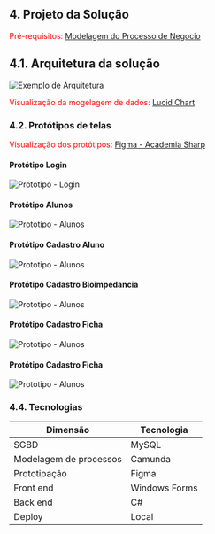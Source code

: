 ## 4. Projeto da Solução

<span style="color:red">Pré-requisitos: <a href="./3-Modelagem-Processos-Negócio.md"> Modelagem do Processo de Negocio</a></span>

## 4.1. Arquitetura da solução

 ![Exemplo de Arquitetura](./images/Modelagem-BancodeDados.png)

<span style="color:red">Visualização da mogelagem de dados: <a href="https://lucid.app/lucidchart/1ec70c2a-fa5e-4f5b-8113-9810d3d45749/edit?invitationId=inv_272cbafc-36f1-4a20-95a4-e285f7a166bd&page=0_0#"> Lucid Chart</a></span>


### 4.2. Protótipos de telas

<span style="color:red">Visualização dos protótipos: <a href="https://www.figma.com/design/xUmgR046lpLvg3MAjhGitC/Untitled?node-id=0-1&p=f&t=lHrlWq4AVnVkIlxh-0"> Figma - Academia Sharp</a></span>


#### Protótipo Login

![Prototipo - Login](./images/Prototipo-Login.png)

#### Protótipo Alunos

![Prototipo - Alunos](./images/Prototipo-Alunos.png)

#### Protótipo Cadastro Aluno

![Prototipo - Alunos](./images/Prototipo-CadastroAluno.png)

#### Protótipo Cadastro Bioimpedancia

![Prototipo - Alunos](./images/Prototipo-CadastroBioimpedancia.png)

#### Protótipo Cadastro Ficha

![Prototipo - Alunos](./images/Prototipo-CadastroFicha.png)

#### Protótipo Cadastro Ficha

![Prototipo - Alunos](./images/Prototipo-CadastroFicha.png)

### 4.4. Tecnologias


| **Dimensão**                   | **Tecnologia**  |
| ---                            | ---             |
| SGBD                           | MySQL           |
| Modelagem de processos         | Camunda         |
| Prototipação                   | Figma           |
| Front end                      | Windows Forms   |
| Back end                       |  C#             |
| Deploy                         | Local           |

